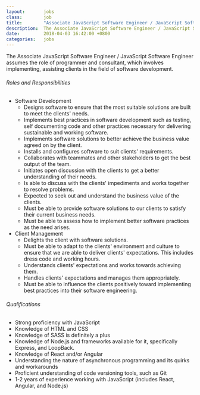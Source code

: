 ```yaml
---
layout:       jobs
class:        job
title:        "Associate JavaScript Software Engineer / JavaScript Software Engineer"
description:  The Associate JavaScript Software Engineer / JavaScript Software Engineer assumes the role of programmer and consultant, which involves implementing, assisting clients in the field of software development.
date:         2018-04-03 16:42:00 +0800
categories:   jobs
---
```

<!-- Do not leave new lines after each element. Elements after new lines will not be rendered. -->
<p>The Associate JavaScript Software Engineer / JavaScript Software Engineer assumes the role of programmer and consultant, which involves implementing, assisting clients in the field of software development.</p>
<h6 class="-dark">Roles and Responsibilities</h6>
<ul>
	<li>Software Development
		<ul>
			<li>Designs software to ensure that the most suitable solutions are built to meet the clients' needs.</li>
			<li>Implements best practices in software development such as testing, self documenting code and other practices necessary for delivering sustainable and working software.</li>
			<li>Implements software solutions to better achieve the business value agreed on by the client.</li>
			<li>Installs and configures software to suit clients' requirements.</li>
			<li>Collaborates with teammates and other stakeholders to get the best output of the team.</li>
			<li>Initiates open discussion with the clients to get a better understanding of their needs.</li>
			<li>Is able to discuss with the clients' impediments and works together to resolve problems.</li>
			<li>Expected to seek out and understand the business value of the clients.</li>
			<li>Must be able to provide software solutions to our clients to satisfy their current business needs.</li>
			<li>Must be able to assess how to implement better software practices as the need arises.</li>
		</ul>
	</li>
	<li>Client Management
		<ul>
			<li>Delights the client with software solutions.</li>
			<li>Must be able to adapt to the clients' environment and culture to ensure that we are able to deliver clients' expectations. This includes dress code and working hours.</li>
			<li>Understands clients' expectations and works towards achieving them.</li>
			<li>Handles clients' expectations and manages them appropriately.</li>
			<li>Must be able to influence the clients positively toward implementing best practices into their software engineering.</li>
		</ul>
	</li>
</ul>
<h6 class="-dark">Qualifications</h6>
<ul>
	<li>Strong proficiency with JavaScript</li>
	<li>Knowledge of HTML and CSS</li>
	<li>Knowledge of SASS is definitely a plus</li>
	<li>Knowledge of Node.js and frameworks available for it, specifically Express, and LoopBack.</li>
	<li>Knowledge of React and/or Angular</li>
	<li>Understanding the nature of asynchronous programming and its quirks and workarounds</li>
	<li>Proficient understanding of code versioning tools, such as Git</li>
	<li>1-2 years of experience working with JavaScript (includes React, Angular, and Node.js)</li>
</ul>


